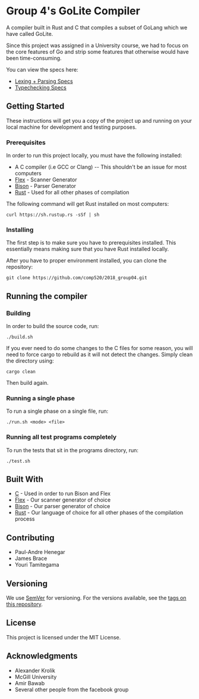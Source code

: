 # Group 4's GoLite Compiler

A compiler built in Rust and C that compiles a subset of GoLang which we have called GoLite.

Since this project was assigned in a University course, we had to focus on the core features of Go and strip some features that otherwise would have been time-consuming.

You can view the specs here:

* [Lexing + Parsing Specs](http://www.cs.mcgill.ca/~cs520/2018/project/Milestone1_Specifications.pdf)
* [Typechecking Specs](http://www.cs.mcgill.ca/~cs520/2018/project/Milestone1_Specifications.pdf)


## Getting Started

These instructions will get you a copy of the project up and running on your local machine for development and testing purposes.
### Prerequisites

In order to run this project locally, you must have the following installed:

* A C compiler (i.e GCC or Clang) -- This shouldn't be an issue for most computers
* [Flex](https://github.com/westes/flex) - Scanner Generator
* [Bison](https://www.gnu.org/software/bison/) - Parser Generator
* [Rust](https://www.rust-lang.org/en-US/) - Used for all other phases of compilation

The following command will get Rust installed on most computers:
```
curl https://sh.rustup.rs -sSf | sh
```

### Installing

The first step is to make sure you have to prerequisites installed. This essentially means making sure that you have Rust installed locally.

After you have to proper environment installed, you can clone the repository:

```
git clone https://github.com/comp520/2018_group04.git
```


## Running the compiler

### Building 

In order to build the source code, run:

```
./build.sh
```

If you ever need to do some changes to the C files for some reason, you will need to force cargo to rebuild as it will not detect the changes. Simply clean the directory using:

```
cargo clean
```

Then build again.

### Running a single phase

To run a single phase on a single file, run:

```
./run.sh <mode> <file>
```

### Running all test programs completely

To run the tests that sit in the programs directory, run:

```
./test.sh
```


## Built With

* [C](https://en.wikipedia.org/wiki/C_(programming_language)) - Used in order to run Bison and Flex
* [Flex](https://github.com/westes/flex) - Our scanner generator of choice
* [Bison](https://www.gnu.org/software/bison/) - Our parser generator of choice
* [Rust](https://www.rust-lang.org/en-US/) - Our language of choice for all other phases of the compilation process

## Contributing

* Paul-Andre Henegar
* James Brace
* Youri Tamitegama

## Versioning

We use [SemVer](http://semver.org/) for versioning. For the versions available, see the [tags on this repository](https://github.com/your/project/tags). 

## License

This project is licensed under the MIT License.

## Acknowledgments

* Alexander Krolik
* McGill University
* Amir Bawab
* Several other people from the facebook group

